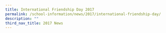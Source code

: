 ```yaml
---
title: International Friendship Day 2017
permalink: /school-information/news/2017/international-friendship-day/
description: ""
third_nav_title: 2017 News
---
```

